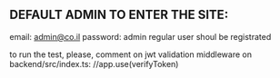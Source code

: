 ## DEFAULT ADMIN TO ENTER THE SITE:
email: admin@co.il
password: admin
regular user shoul be registrated

to run the test, please, comment on jwt validation middleware on backend/src/index.ts:
//app.use(verifyToken)


